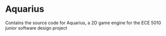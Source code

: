 # Aquarius
Contains the source code for Aquarius, a 2D game engine for the ECE 5010 junior software design project
